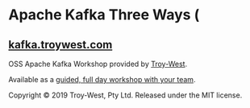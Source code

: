 # Apache Kafka Three Ways (
## [kafka.troywest.com](http://kafka.troywest.com)

OSS Apache Kafka Workshop provided by [Troy-West](http://www.troywest.com).

Available as a [guided, full day workshop with your team](http://www.troywest.com/workshops).

Copyright © 2019 Troy-West, Pty Ltd. Released under the MIT license.